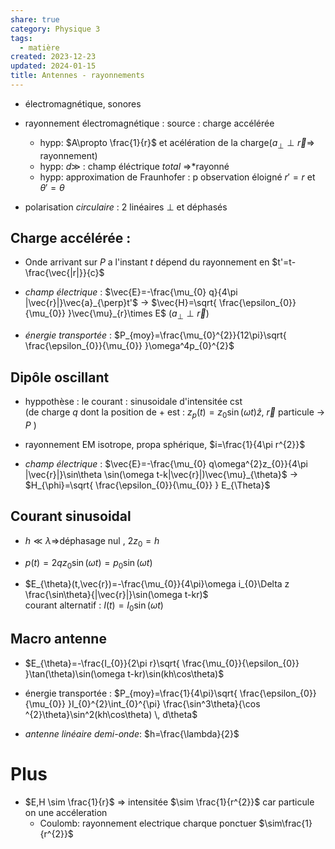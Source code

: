 ```yaml
---  
share: true  
category: Physique 3  
tags:  
  - matière  
created: 2023-12-23  
updated: 2024-01-15  
title: Antennes - rayonnements  
---  
```

  
  
- électromagnétique, sonores   
  
- rayonnement électromagnétique : source : charge accélérée  
	- hypp: $A\propto \frac{1}{r}$ et acélération de la charge($a_{\perp}\perp \vec{r}$⇒ rayonnement)  
	- hypp: $d\gg$ : champ éléctrique *total* ⇒*rayonné  
	- hypp: approximation de Fraunhofer : p observation éloigné $r'=r$ et $\theta'=\theta$  
  
- polarisation *circulaire* : 2 linéaires $\perp$ et déphasés  
## Charge accélérée :  
  
- Onde arrivant sur $P$ a l'instant $t$ dépend du rayonnement en $t'=t-\frac{\vec{|r|}}{c}$  
  
- _champ électrique_ : $\vec{E}=-\frac{\mu_{0} q}{4\pi |\vec{r}|}\vec{a}_{\perp}t'$ → $\vec{H}=\sqrt{ \frac{\epsilon_{0}}{\mu_{0}} }\vec{\mu}_{r}\times E$ ($a_{\perp}\perp\vec{r}$)  
  
- _énergie transportée_ : $P_{moy}=\frac{\mu_{0}^{2}}{12\pi}\sqrt{ \frac{\epsilon_{0}}{\mu_{0}} }\omega^4p_{0}^{2}$  
## Dipôle oscillant  
  
- hyppothèse : le courant : sinusoidale d'intensitée cst  
(de charge $q$ dont la position de + est : $z_{p}(t)=z_{0}\sin(\omega t) \hat{z}$, $\vec{r}$ particule → $P$ )  
  
- rayonnement EM isotrope, propa sphérique, $i=\frac{1}{4\pi r^{2}}$  
  
- _champ électrique_ : $\vec{E}=-\frac{\mu_{0} q\omega^{2}z_{0}}{4\pi |\vec{r}|}\sin\theta \sin(\omega t-k|\vec{r}|)\vec{\mu}_{\theta}$ → $H_{\phi}=\sqrt{ \frac{\epsilon_{0}}{\mu_{0}} } E_{\Theta}$   
## Courant sinusoidal  
  
- $h\ll\lambda$⇒déphasage nul , $2z_{0}=h$  
  
- $p(t)=2qz_{0}\sin(\omega t)=p_{0}\sin(\omega t)$  
  
- $E_{\theta}(t,\vec{r})=-\frac{\mu_{0}}{4\pi}\omega i_{0}\Delta z \frac{\sin\theta}{|\vec{r}|}\sin(\omega t-kr)$  
courant alternatif : $I(t)=I_{0}\sin(\omega t)$  
## Macro antenne  
  
- $E_{\theta}=-\frac{I_{0}}{2\pi r}\sqrt{ \frac{\mu_{0}}{\epsilon_{0}} }\tan(\theta)\sin(\omega t-kr)\sin(kh\cos\theta)$  
  
- énergie transportée : $P_{moy}=\frac{1}{4\pi}\sqrt{ \frac{\epsilon_{0}}{\mu_{0}} }I_{0}^{2}\int_{0}^{\pi} \frac{\sin^3\theta}{\cos ^{2}\theta}\sin^2(kh\cos\theta) \, d\theta$  
  
  
  
- *antenne linéaire demi-onde*: $h=\frac{\lambda}{2}$   
# Plus  
  
- $E,H \sim \frac{1}{r}$ ⇒ intensitée $\sim \frac{1}{r^{2}}$ car particule on une accéleration  
	- Coulomb: rayonnement electrique charque ponctuer $\sim\frac{1}{r^{2}}$  
